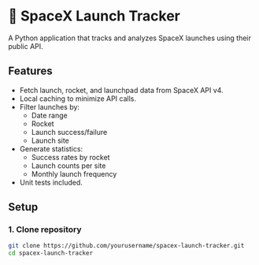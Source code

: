 # 🚀 SpaceX Launch Tracker

A Python application that tracks and analyzes SpaceX launches using their public API.

## Features
- Fetch launch, rocket, and launchpad data from SpaceX API v4.
- Local caching to minimize API calls.
- Filter launches by:
  - Date range
  - Rocket
  - Launch success/failure
  - Launch site
- Generate statistics:
  - Success rates by rocket
  - Launch counts per site
  - Monthly launch frequency
- Unit tests included.

## Setup

### 1. Clone repository
```bash
git clone https://github.com/yourusername/spacex-launch-tracker.git
cd spacex-launch-tracker
